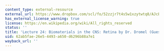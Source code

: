 ```yaml
---
content_type: external-resource
external_url: https://www.dropbox.com/scl/fo/52zzjr7t4s5w1xzytwtq8/AJcEtK_TPtYGIkPyFJA2vC0/Lecture%20Recordings?dl=0&preview=2022-12-6_CNS%3A+Retina+%28Dromel%29.mp4&rlkey=qojtvzyd9q8cpudjtvj939i69&subfolder_nav_tracking=1
has_external_license_warning: true
license: https://en.wikipedia.org/wiki/All_rights_reserved
status: ''
title: 'Lecture 24: Biomaterials in the CNS: Retina by Dr. Dromel (Guest Lecturer)'
uid: 62ab5fae-26e5-4493-a650-d6296b88a7e1
wayback_url: ''
---
```

